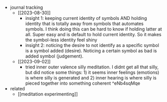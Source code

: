   * journal tracking
    * [[2023-08-30]]
      * insight 1: keeping current identity of symbols AND holding identity that is totally away from symbols that automates symbols. I think doing this can be hard to know if holding latter at all. Super easy and is default to hold current identity. So it makes the symbol-less identity feel shiny
      * insight 2: noticing the desire to not identify as a specific symbol is a symbol added (desire). Noticing a certain symbol as bad is added symbol (judgement).
    * [[2023-09-02]]
      * tried inner outer valence silly meditation. I didnt get all that silly, but did notice some things: 1) it seems inner feelings (emotions) is where silly is generated and 2) inner hearing is where silly is pieced together into something coherent ^eNb4sqMqe
  * related
    * [[meditation experimenting]]
